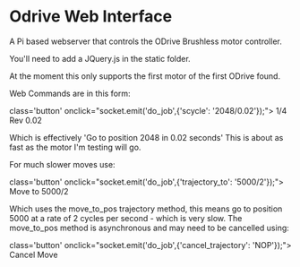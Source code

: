 # Odrive Web Interface

A Pi based webserver that controls the ODrive Brushless motor controller.

You'll need to add a JQuery.js in the static folder.

At the moment this only supports the first motor of the first ODrive found.

Web Commands are in this form:

  class='button' onclick="socket.emit('do_job',{'scycle': '2048/0.02'});"> 1/4 Rev 0.02

Which is effectively 'Go to position 2048 in 0.02 seconds'  This is about as fast as the motor I'm testing will go.

For much slower moves use:

  class='button' onclick="socket.emit('do_job',{'trajectory_to': '5000/2'});"> Move to 5000/2

Which uses the move_to_pos trajectory method, this means go to position 5000 at a rate of 2 cycles per second - which is very slow.
The move_to_pos method is asynchronous and may need to be cancelled using:

   class='button' onclick="socket.emit('do_job',{'cancel_trajectory': 'NOP'});"> Cancel Move

   
